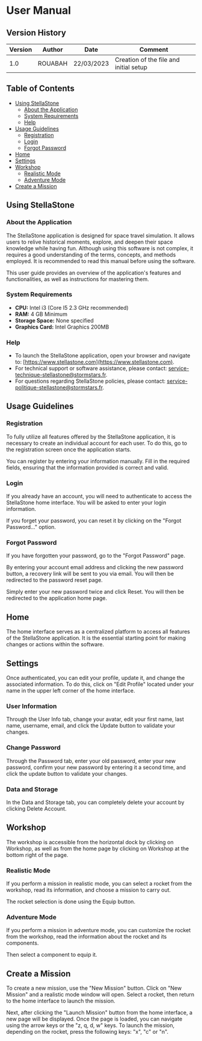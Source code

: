 # User Manual

## Version History

| Version | Author | Date       | Comment                |
|---------|--------|------------|------------------------|
| 1.0     | ROUABAH| 22/03/2023 | Creation of the file and initial setup |

## Table of Contents

- [Using StellaStone](#using-stellastone)
  - [About the Application](#about-the-application)
  - [System Requirements](#system-requirements)
  - [Help](#help)
- [Usage Guidelines](#usage-guidelines)
  - [Registration](#registration)
  - [Login](#login)
  - [Forgot Password](#forgot-password)
- [Home](#home)
- [Settings](#settings)
- [Workshop](#workshop)
  - [Realistic Mode](#realistic-mode)
  - [Adventure Mode](#adventure-mode)
- [Create a Mission](#create-a-mission)

## Using StellaStone

### About the Application

The StellaStone application is designed for space travel simulation. It allows users to relive historical moments, explore, and deepen their space knowledge while having fun. Although using this software is not complex, it requires a good understanding of the terms, concepts, and methods employed. It is recommended to read this manual before using the software.

This user guide provides an overview of the application's features and functionalities, as well as instructions for mastering them.

### System Requirements

- **CPU:** Intel i3 (Core I5 2.3 GHz recommended)
- **RAM:** 4 GB Minimum
- **Storage Space:** None specified
- **Graphics Card:** Intel Graphics 200MB

### Help

- To launch the StellaStone application, open your browser and navigate to: [https://www.stellastone.com](https://www.stellastone.com).
- For technical support or software assistance, please contact: service-technique-stellastone@stormstars.fr.
- For questions regarding StellaStone policies, please contact: service-politique-stellastone@stormstars.fr.

## Usage Guidelines

### Registration

To fully utilize all features offered by the StellaStone application, it is necessary to create an individual account for each user. To do this, go to the registration screen once the application starts.

You can register by entering your information manually. Fill in the required fields, ensuring that the information provided is correct and valid.

### Login

If you already have an account, you will need to authenticate to access the StellaStone home interface. You will be asked to enter your login information.

If you forget your password, you can reset it by clicking on the "Forgot Password…" option.

### Forgot Password

If you have forgotten your password, go to the "Forgot Password" page.

By entering your account email address and clicking the new password button, a recovery link will be sent to you via email. You will then be redirected to the password reset page.

Simply enter your new password twice and click Reset. You will then be redirected to the application home page.

## Home

The home interface serves as a centralized platform to access all features of the StellaStone application. It is the essential starting point for making changes or actions within the software.

## Settings

Once authenticated, you can edit your profile, update it, and change the associated information. To do this, click on "Edit Profile" located under your name in the upper left corner of the home interface.

### User Information

Through the User Info tab, change your avatar, edit your first name, last name, username, email, and click the Update button to validate your changes.

### Change Password

Through the Password tab, enter your old password, enter your new password, confirm your new password by entering it a second time, and click the update button to validate your changes.

### Data and Storage

In the Data and Storage tab, you can completely delete your account by clicking Delete Account.

## Workshop

The workshop is accessible from the horizontal dock by clicking on Workshop, as well as from the home page by clicking on Workshop at the bottom right of the page.

### Realistic Mode

If you perform a mission in realistic mode, you can select a rocket from the workshop, read its information, and choose a mission to carry out.

The rocket selection is done using the Equip button.

### Adventure Mode

If you perform a mission in adventure mode, you can customize the rocket from the workshop, read the information about the rocket and its components.

Then select a component to equip it.

## Create a Mission

To create a new mission, use the "New Mission" button. Click on "New Mission" and a realistic mode window will open. Select a rocket, then return to the home interface to launch the mission.

Next, after clicking the "Launch Mission" button from the home interface, a new page will be displayed. Once the page is loaded, you can navigate using the arrow keys or the "z, q, d, w" keys. To launch the mission, depending on the rocket, press the following keys: "x", "c" or "n".
